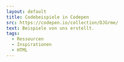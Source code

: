 ```yaml
---
layout: default
title: Codebeispiele in Codepen
src: https://codepen.io/collection/DJGrme/
text: Beispiele von uns erstellt.
tags:
  - Ressourcen
  - Inspirationen
  - HTML
---
```

